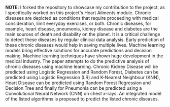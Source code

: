 **NOTE**: I forked the repository to showcase my contribution to the project, as I specifically worked on this project's Heart Ailments module.
Chronic diseases are depicted as conditions that require proceeding with medical consideration, limit everyday exercises, or both. Chronic diseases, for example, heart disease, pneumonia, kidney disease and diabetes are the main sources of death and disability on the planet. It is a critical challenge to detect these diseases by regular clinical data analysis. Early prediction of these chronic diseases would help in saving multiple lives. Machine learning models bring effective solutions for accurate predictions and decision making. Machine learning techniques have shown huge development in the medical industry. The paper attempts to do the predictive analysis of chronic diseases using machine learning. Chronic Kidney Disease will be predicted using Logistic Regression and Random Forest, Diabetes can be predicted using Logistic Regression (LR) and K-Nearest Neighbour (KNN), Heart Disease can be predicted using Random Forest Regression and Decision Tree and finally for Pneumonia can be predicted using a Convolutional Neural Network (CNN) on chest x-rays. An integrated model of the listed algorithms is proposed to predict the listed chronic diseases.
